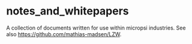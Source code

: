 # notes_and_whitepapers
A collection of documents written for use within micropsi industries. See also https://github.com/mathias-madsen/LZW.
